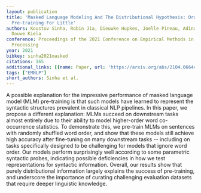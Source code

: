 ```yaml
---
layout: publication
title: 'Masked Language Modeling And The Distributional Hypothesis: Order Word Matters
  Pre-training For Little'
authors: Koustuv Sinha, Robin Jia, Dieuwke Hupkes, Joelle Pineau, Adina Williams,
  Douwe Kiela
conference: Proceedings of the 2021 Conference on Empirical Methods in Natural Language
  Processing
year: 2021
bibkey: sinha2021masked
citations: 165
additional_links: [{name: Paper, url: 'https://arxiv.org/abs/2104.06644'}]
tags: ["EMNLP"]
short_authors: Sinha et al.
---
```

A possible explanation for the impressive performance of masked language
model (MLM) pre-training is that such models have learned to represent the
syntactic structures prevalent in classical NLP pipelines. In this paper, we
propose a different explanation: MLMs succeed on downstream tasks almost
entirely due to their ability to model higher-order word co-occurrence
statistics. To demonstrate this, we pre-train MLMs on sentences with randomly
shuffled word order, and show that these models still achieve high accuracy
after fine-tuning on many downstream tasks -- including on tasks specifically
designed to be challenging for models that ignore word order. Our models
perform surprisingly well according to some parametric syntactic probes,
indicating possible deficiencies in how we test representations for syntactic
information. Overall, our results show that purely distributional information
largely explains the success of pre-training, and underscore the importance of
curating challenging evaluation datasets that require deeper linguistic
knowledge.
